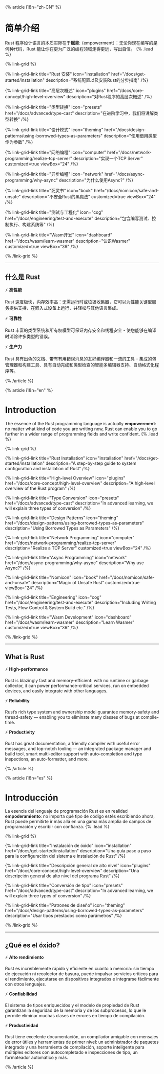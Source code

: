 {% article i18n="zh-CN" %}

# 简单介绍

Rust 程序设计语言的本质实际在于**赋能**（empowerment）：无论你现在编写的是何种代码，Rust 能让你在更为广泛的编程领域走得更远，写出自信。 {% .lead %}

{% link-grid %}

{% link-grid-link title="Rust 安装" icon="installation" href="/docs/get-started/installation" description="系统配置以及安装Rust的分步指南" /%}

{% link-grid-link title="高层次概述" icon="plugins" href="/docs/core-concept/high-level-overview" description="对Rust程序的高层次概述" /%}

{% link-grid-link title="类型转换" icon="presets" href="/docs/advanced/type-cast" description="在进阶学习中，我们将讲解类型转换" /%}

{% link-grid-link title="设计模式" icon="theming" href="/docs/design-patterns/using-borrowed-types-as-parameters" description="使用借用类型作为参数" /%}

{% link-grid-link title="网络编程" icon="computer" href="/docs/network-programming/realize-tcp-server" description="实现一个TCP Server" customized=true viewBox="24" /%}

{% link-grid-link title="异步编程" icon="network" href="/docs/async-programming/why-async" description="为什么使用Async?" /%}

{% link-grid-link title="死灵书" icon="book" href="/docs/nomicon/safe-and-unsafe" description="不安全Rust的黑魔法" customized=true viewBox="24" /%}

{% link-grid-link title="测试与工程化" icon="cog" href="/docs/engineering/test-and-execute" description="包含编写测试、控制执行、构建系统等" /%}

{% link-grid-link title="Wasm开发" icon="dashboard" href="/docs/wasm/learn-wasmer" description="认识Wasmer" customized=true viewBox="36" /%}

{% /link-grid %}

---

## 什么是 Rust

⚡ **高性能**

Rust 速度极快，内存效率高：无需运行时或垃圾收集器，它可以为性能关键型服务提供支持，在嵌入式设备上运行，并轻松与其他语言集成。

⚡ **可靠性**

Rust 丰富的类型系统和所有权模型可保证内存安全和线程安全 - 使您能够在编译时消除许多类型的错误。

⚡ **生产力**

Rust 具有出色的文档、带有有用错误消息的友好编译器和一流的工具 - 集成的包管理器和构建工具、具有自动完成和类型检查的智能多编辑器支持、自动格式化程序等。

{% /article %}

{% article i18n="en" %}

# Introduction

The essence of the Rust programming language is actually **empowerment**: no matter what kind of code you are writing now, Rust can enable you to go further in a wider range of programming fields and write confident. {% .lead %}

{% link-grid %}

{% link-grid-link title="Rust Installation" icon="installation" href="/docs/get-started/installation" description="A step-by-step guide to system configuration and installation of Rust" /%}

{% link-grid-link title="High-level Overview" icon="plugins" href="/docs/core-concept/high-level-overview" description="A high-level overview of the Rust program" /%}

{% link-grid-link title="Type Conversion" icon="presets" href="/docs/advanced/type-cast" description="In advanced learning, we will explain three types of conversion" /%}

{% link-grid-link title="Design Patterns" icon="theming" href="/docs/design-patterns/using-borrowed-types-as-parameters" description="Using Borrowed Types as Parameters" /%}

{% link-grid-link title="Network Programming" icon="computer" href="/docs/network-programming/realize-tcp-server" description="Realize a TCP Server" customized=true viewBox="24" /%}

{% link-grid-link title="Async Programming" icon="network" href="/docs/async-programming/why-async" description="Why use Async?" /%}

{% link-grid-link title="Nomicon" icon="book" href="/docs/nomicon/safe-and-unsafe" description="Magic of Unsafe Rust" customized=true viewBox="24" /%}

{% link-grid-link title="Engineering" icon="cog" href="/docs/engineering/test-and-execute" description="Including Writing Tests, Flow Control & System Build etc." /%}

{% link-grid-link title="Wasm Development" icon="dashboard" href="/docs/wasm/learn-wasmer" description="Learn Wasmer" customized=true viewBox="36" /%}

{% /link-grid %}

---

## What is Rust

⚡ **High-performance**

Rust is blazingly fast and memory-efficient: with no runtime or garbage collector, it can power performance-critical services, run on embedded devices, and easily integrate with other languages.

⚡ **Reliability**

Rust’s rich type system and ownership model guarantee memory-safety and thread-safety — enabling you to eliminate many classes of bugs at compile-time.

⚡ **Productivity**

Rust has great documentation, a friendly compiler with useful error messages, and top-notch tooling — an integrated package manager and build tool, smart multi-editor support with auto-completion and type inspections, an auto-formatter, and more.

{% /article %}

{% article i18n="es" %}

# Introducción

La esencia del lenguaje de programación Rust es en realidad **empoderamiento**: no importa qué tipo de código estés escribiendo ahora, Rust puede permitirte ir más allá en una gama más amplia de campos de programación y escribir con confianza. {% .lead %}

{% link-grid %}

{% link-grid-link title="Instalación de óxido" icon="installation" href="/docs/get-started/installation" description="Una guía paso a paso para la configuración del sistema e instalación de Rust" /%}

{% link-grid-link title="Descripción general de alto nivel" icon="plugins" href="/docs/core-concept/high-level-overview" description="Una descripción general de alto nivel del programa Rust" /%}

{% link-grid-link title="Conversión de tipo" icon="presets" href="/docs/advanced/type-cast" description="In advanced learning, we will explain three types of conversion" /%}

{% link-grid-link title="Patrones de diseño" icon="theming" href="/docs/design-patterns/using-borrowed-types-as-parameters" description="Usar tipos prestados como parámetros" /%}

{% /link-grid %}

---

## ¿Qué es el óxido?

⚡ **Alto rendimiento**

Rust es increíblemente rápido y eficiente en cuanto a memoria: sin tiempo de ejecución ni recolector de basura, puede impulsar servicios críticos para el rendimiento, ejecutarse en dispositivos integrados e integrarse fácilmente con otros lenguajes.

⚡ **Confiabilidad**

El sistema de tipos enriquecidos y el modelo de propiedad de Rust garantizan la seguridad de la memoria y de los subprocesos, lo que le permite eliminar muchas clases de errores en tiempo de compilación.

⚡ **Productividad**

Rust tiene excelente documentación, un compilador amigable con mensajes de error útiles y herramientas de primer nivel: un administrador de paquetes integrado y una herramienta de compilación, soporte inteligente para múltiples editores con autocompletado e inspecciones de tipo, un formateador automático y más.

{% /article %}
